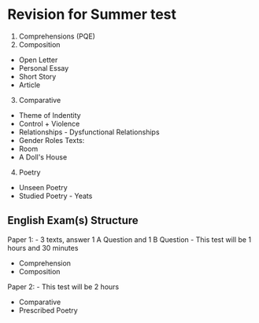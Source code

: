 # Revision for Summer test 
<!--Teachers Title, not mine-->
1. Comprehensions (PQE)
2. Composition
- Open Letter
- Personal Essay
- Short Story
- Article
3. Comparative
- Theme of Indentity
- Control + Violence
- Relationships - Dysfunctional Relationships
- Gender Roles
Texts:
- Room
- A Doll's House
4. Poetry
- Unseen Poetry
- Studied Poetry - Yeats

## English Exam(s) Structure

Paper 1: - 3 texts, answer 1 A Question and 1 B Question - This test will be 1 hours and 30 minutes
- Comprehension
- Composition

Paper 2: - This test will be 2 hours
- Comparative
- Prescribed Poetry